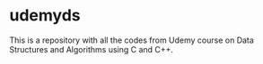 # udemyds
This is a repository with all the codes from Udemy course on Data Structures and Algorithms using C and C++.

